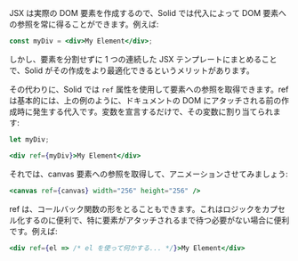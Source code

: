 JSX は実際の DOM 要素を作成するので、Solid では代入によって DOM 要素への参照を常に得ることができます。例えば:

```jsx
const myDiv = <div>My Element</div>;
```

しかし、要素を分割せずに 1 つの連続した JSX テンプレートにまとめることで、Solid がその作成をより最適化できるというメリットがあります。

その代わりに、Solid では `ref` 属性を使用して要素への参照を取得できます。ref は基本的には、上の例のように、ドキュメントの DOM にアタッチされる前の作成時に発生する代入です。変数を宣言するだけで、その変数に割り当てられます:

```jsx
let myDiv;

<div ref={myDiv}>My Element</div>
```

それでは、canvas 要素への参照を取得して、アニメーションさせてみましょう:

```jsx
<canvas ref={canvas} width="256" height="256" />
```

ref は、コールバック関数の形をとることもできます。これはロジックをカプセル化するのに便利で、特に要素がアタッチされるまで待つ必要がない場合に便利です。例えば:

```jsx
<div ref={el => /* el を使って何かする... */}>My Element</div>
```
